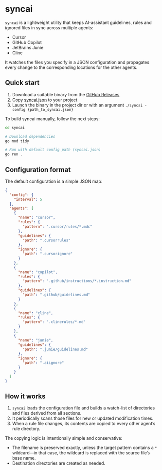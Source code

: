# syncai

`syncai` is a lightweight utility that keeps AI-assistant guidelines, rules and ignored files in sync across multiple agents:

* Cursor
* GitHub Copilot
* JetBrains Junie
* Cline

It watches the files you specify in a JSON configuration and propagates every change to the corresponding locations for the other agents.

## Quick start

1. Download a suitable binary from the [GitHub Releases](https://github.com/flowmitry/syncai/releases)
2. Copy [syncai.json](syncai.json) to your project
3. Launch the binary in the project dir or with an argument `./syncai -config {path_to_syncai.json}`


To build syncai manually, follow the next steps:

```bash
cd syncai

# Download dependencies
go mod tidy

# Run with default config path (syncai.json)
go run .
```

## Configuration format

The default configuration is a simple JSON map:

```json
{
  "config": {
    "interval": 5
  },
  "agents": [
    {
      "name": "cursor",
      "rules": {
        "pattern": ".cursor/rules/*.mdc"
      },
      "guidelines": {
        "path": ".cursorrules"
      },
      "ignore": {
        "path": ".cursorignore"
      }
    },
    {
      "name": "copilot",
      "rules": {
        "pattern": ".github/instructions/*.instruction.md"
      },
      "guidelines": {
        "path": ".github/guidelines.md"
      }
    },
    {
      "name": "cline",
      "rules": {
        "pattern": ".clinerules/*.md"
      }
    },
    {
      "name": "junie",
      "guidelines": {
        "path": ".junie/guidelines.md"
      },
      "ignore": {
        "path": ".aiignore"
      }
    }
  ]
}
```

## How it works

1. `syncai` loads the configuration file and builds a watch-list of directories and files derived from all sections.
2. It periodically scans those files for new or updated modification times.
3. When a rule file changes, its contents are copied to every other agent’s rule directory.

The copying logic is intentionally simple and conservative:

* The filename is preserved exactly, unless the target pattern contains a `*` wildcard—in that case, the wildcard is replaced with the source file’s base name.
* Destination directories are created as needed.

